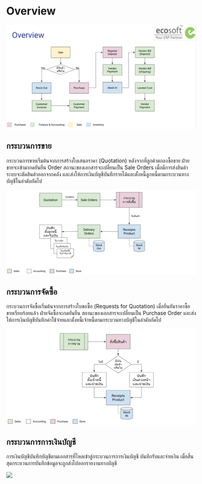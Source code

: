 # Overview

![](overview.png)

## กระบวนการขาย

กระบวนการขายเริ่มต้นจากการสร้างใบเสนอราคา (Quotation) หลังจากที่ลูกค้าตกลงซื้อขาย ฝ่ายขายจะเข้ามากดยันยืน Order สถานะของเอกสารจะเปลี่ยนเป็น Sale Orders เมื่อมีการส่งสินค้า ระบบจะตัดสินค้าออกจากคลัง และส่งให้การเงินบัญชีบันทึกรายได้และตั้งหนี้ลูกหนี้ตามกระบวนทางบัญชีในลำดับถัดไป 

![](flowsale.png)

## กระบวนการจัดซื้อ

กระบวนการจัดซื้อเริ่มต้นจากการสร้างใบขอซื้อ (Requests for Quotation) เมื่อยืนยันราคาซื้อขายเรียบร้อยแล้ว ฝ่ายจัดซื้อจะกดยันยืน สถานะของเอกสารจะเปลี่ยนเป็น Purchase Order และส่งให้การเงินบัญชีบันทึกค่าใช้จ่ายและตั้งหนี้เจ้าหนี้ตามกระบวนทางบัญชีในลำดับถัดไป 

![](flowpurchase.png)

## กระบวนการการเงินบัญชี

การเงินบัญชีบันทึกบัญชีตามเอกสารที่ไหลเข้าสู่กระบวนการการเงินบัญชี บันทึกรับและจ่ายเงิน เมื่อสิ้นสุดกระบวนการบันทึกข้อมูลจะถูกส่งไปออกรายงานทางบัญชี

![](flowacc.png)
